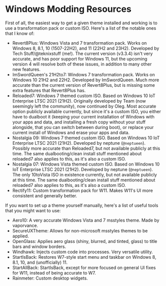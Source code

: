 # Windows Modding Resources
First of all, the easiest way to get a given theme installed and working is to use a transformation pack or custom ISO. Here's a list of the notable ones that I know of:
* Revert8Plus: Windows Vista and 7 transformation pack. Works on Windows 8, 8.1, 10 (1507-22H2), and 11 (22H2 and 23H2). Developed by Tech Stuff/@teknixstuff (me!). The current version (v3.3.4) isn't very accurate, and has poor support for Windows 11, but the upcoming version 4 will resolve both of these issues, in addition to many other new features.
* ImSwordQueen's 21H2to7: Windows 7 transformation pack. Works on Windows 10 21H2 and 22H2. Developed by ImSwordQueen. Much more accurate than the current version of Revert8Plus, but is missing some extra features that Revert8Plus has.
* Reloaded7: Windows 7 themed custom ISO. Based on Windows 10 IoT Enterprise LTSC 2021 (21H2). Originally developed by Team (now seemingly left the community), now continued by Oleg. Most accurate option publicly available currently, but since it's a custom ISO, you either have to dualboot it (keeping your current installation of Windows with your apps and data, and installing a fresh copy without your stuff alongside, that you can switch between during boot), or replace your current install of Windows and erase your apps and data.
* Nostalgia 09: Windows 7 themed custom ISO. Based on Windows 10 IoT Enterprise LTSC 2021 (21H2). Developed by neptune (`@neptueen`). Possibly more accurate than Reloaded7, but not available publicly at this time. The same dualbooting/clean install stuff mentioned about reloaded7 also applies to this, as it's also a custom ISO.
* Nostalgia 07: Windows Vista themed custom ISO. Based on Windows 10 IoT Enterprise LTSC 2021 (21H2). Developed by neptune (`@neptueen`). The only 10toVista ISO in existence currently, but not available publicly at this time. The same dualbooting/clean install stuff mentioned about reloaded7 also applies to this, as it's also a custom ISO.
* Rectify11: Custom transformation pack for W11. Makes W11's UI more consistent and generally better.
 
If you want to set up a theme yourself manually, here's a list of useful tools that you might want to use:
* Aero10: A very accurate Windows Vista and 7 msstyles theme. Made by vaporvance.
* SecureUXTheme: Allows for non-microsoft msstyles themes to be applied.
* OpenGlass: Applies aero glass (shiny, blurred, and tinted, glass) to title bars and window borders.
* Windhawk: Injects custom code into processes. Very versatile utility.
* StartIsBack: Restores W7-style start menu and taskbar on Windows 8, 8.1, 10, and (unofficially) 11.
* StartAllBack: StartIsBack, except for more focused on general UI fixes for W11, instead of being accurate to W7.
* Rainmeter: Custom desktop widgets.
